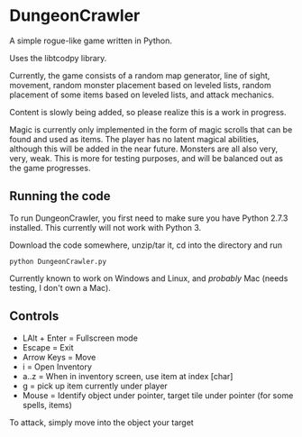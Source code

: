 DungeonCrawler
==============

A simple rogue-like game written in Python.

Uses the libtcodpy library.

Currently, the game consists of a random map generator, line of sight, movement, random monster placement based on
leveled lists, random placement of some items based on leveled lists, and attack mechanics.

Content is slowly being added, so please realize this is a work in progress.

Magic is currently only implemented in the form of magic scrolls that can be found and used as items. The player
has no latent magical abilities, although this will be added in the near future. Monsters are all also very, very, weak.
This is more for testing purposes, and will be balanced out as the game progresses.

Running the code
----------------

To run DungeonCrawler, you first need to make sure you have Python 2.7.3 installed. This currently will not
work with Python 3.

Download the code somewhere, unzip/tar it, cd into the directory and run

```
python DungeonCrawler.py
```

Currently known to work on Windows and Linux, and *probably* Mac (needs testing, I don't own a Mac).

Controls
-----------------

+ LAlt + Enter = Fullscreen mode
+ Escape = Exit
+ Arrow Keys = Move
+ i = Open Inventory
+ a..z = When in inventory screen, use item at index [char]
+ g = pick up item currently under player
+ Mouse = Identify object under pointer, target tile under pointer (for some spells, items)

To attack, simply move into the object your target
